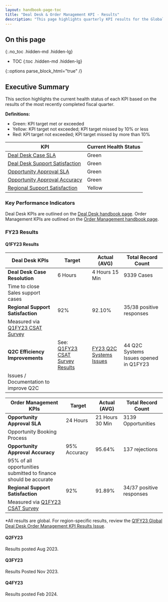 ```yaml
---
layout: handbook-page-toc
title: "Deal Desk & Order Management KPI - Results"
description: "This page highlights quarterly KPI results for the Global Deal Desk & Order Management team."
---
```


## On this page
{:.no_toc .hidden-md .hidden-lg}

- TOC
{:toc .hidden-md .hidden-lg}

{::options parse_block_html="true" /}

## Executive Summary 

This section highlights the current health status of each KPI based on the results of the most recently completed fiscal quarter.

**Definitions:**
- Green: KPI target met or exceeded
- Yellow: KPI target not exceeded; KPI target missed by 10% or less
- Red: KPI target not exceeded; KPI target missed by more than 10%   

| **KPI**                                                                                                                                                                                 | **Current Health Status** |
|-----------------------------------------------------------------------------------------------------------------------------------------------------------------------------------------|------------|
| [Deal Desk Case SLA](/handbook/sales/field-operations/sales-operations/deal-desk/#1-deal-desk--case-slas)                                                                               |      Green      |
| [Deal Desk Support Satisfaction](/handbook/sales/field-operations/sales-operations/deal-desk/#2-regional-support-satisfaction)                                                          |      Green      |
| [Opportunity Approval SLA](/handbook/sales/field-operations/sales-operations/order-management/#1-standard-opportunity-approval-sla)                                                     |      Green      |
| [Opportunity Approval Accuracy](/handbook/sales/field-operations/sales-operations/order-management/#3-opportunity-approval-accuracy-and-efficiency)                                     |      Green      |
| [Regional Support Satisfaction](/handbook/sales/field-operations/sales-operations/order-management/#2-regional-support-satisfaction)                                                    |      Yellow       |


### Key Performance Indicators 

Deal Desk KPIs are outlined on the [Deal Desk handbook page](/handbook/sales/field-operations/sales-operations/deal-desk/#key-performance-indicators). 
Order Management KPIs are outlined on the [Order Management handbook page](/handbook/sales/field-operations/sales-operations/order-management/). 

### FY23 Results 

#### Q1FY23 Results

| **Deal Desk KPIs**                       | **Target** | **Actual (AVG)** | **Total Record Count** | 
|------------------------------------------|------------|------------------|------------------|
| **Deal Desk Case Resolution**            | 6 Hours    | 4 Hours 15 Min   | 9339 Cases |
| Time to close Sales support cases         |            |                  |             |
| **Regional Support Satisfaction**        | 92%        | 92.10%           |     35/38 positive responses        |
| Measured via [Q1FY23 CSAT Survey](https://gitlab.com/gitlab-com/sales-team/field-operations/deal-desk/-/issues/220)               |            |                  |
| **Q2C Efficiency Improvements**          | See: [Q1FY23 CSAT Survey Results](https://gitlab.com/gitlab-com/sales-team/field-operations/deal-desk/-/issues/220)          |  [FY23 Q2C Systems Issues](https://gitlab.com/groups/gitlab-com/sales-team/field-operations/-/epics/90)        | 44 Q2C Systems Issues opened in Q1FY23 |
| Issues / Documentation to improve Q2C    |            |                  |  |


| **Order Management KPIs**                                        | **Target**   | **Actual (AVG)** | **Total Record Count** |
|------------------------------------------------------------------|--------------|------------------|--------------|
| **Opportunity Approval SLA**                                     |   24 Hours   |  21 Hours 30 Min | 3139 Opportunities |
| Opportunity Booking Process                                      |              |                  |  |
| **Opportunity Approval Accuracy**                                | 95% Accuracy |      95.64%      | 137 rejections | 
| 95% of all opportunities submitted to finance should be accurate |              |                  |  |
| **Regional Support Satisfaction**                                |      92%     |      91.89%      | 34/37 positive responses |
| Measured via [Q1FY23 CSAT Survey](https://gitlab.com/gitlab-com/sales-team/field-operations/deal-desk/-/issues/220)                           |              |                  |  |

*All results are global. For region-specific results, review the [Q1FY23 Global Deal Desk Order Management KPI Results Issue](https://gitlab.com/gitlab-com/sales-team/field-operations/deal-desk/-/issues/229).

#### Q2FY23

Results posted Aug 2023. 

#### Q3FY23

Results Posted Nov 2023. 

#### Q4FY23

Results posted Feb 2024. 
